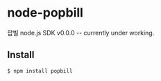 # node-popbill
팝빌 node.js SDK v0.0.0 -- currently under working.

## Install

```sh
$ npm install popbill
```
